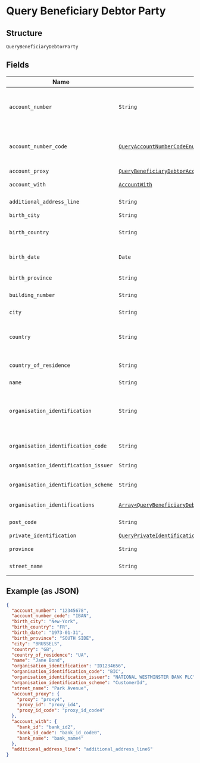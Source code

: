 
# Query Beneficiary Debtor Party

## Structure

`QueryBeneficiaryDebtorParty`

## Fields

| Name | Type | Tags | Description |
|  --- | --- | --- | --- |
| `account_number` | `String` | Optional | Debtor/Beneficiary account number. Allows upper case and numeric characters.<br>**Constraints**: *Maximum Length*: `34` |
| `account_number_code` | [`QueryAccountNumberCodeEnum`](../../doc/models/query-account-number-code-enum.md) | Optional | The type of identification given at `account_number` attribute<br>**Constraints**: *Maximum Length*: `4` |
| `account_proxy` | [`QueryBeneficiaryDebtorAccountProxy`](../../doc/models/query-beneficiary-debtor-account-proxy.md) | Optional | - |
| `account_with` | [`AccountWith`](../../doc/models/account-with.md) | Optional | Debtor/Beneficiary agents bank information. |
| `additional_address_line` | `String` | Optional | Additional address line of the debtor/beneficiary address |
| `birth_city` | `String` | Optional | Debtor/Beneficiary birth city |
| `birth_country` | `String` | Optional | Debtor/Beneficiary birth country. ISO 3166 format country code |
| `birth_date` | `Date` | Optional | Debtor/Beneficiary birth date. Formatted ISO 8601 format YYYY-MM-DD |
| `birth_province` | `String` | Optional | Debtor/Beneficiary birth province |
| `building_number` | `String` | Optional | Building number of the debtor/beneficiary address |
| `city` | `String` | Optional | City/Town of the debtor/beneficiary address |
| `country` | `String` | Optional | Country of debtor/beneficiary address. ISO 3166 format country code |
| `country_of_residence` | `String` | Optional | Country of residence of the debtor/beneficiary, ISO 3166 format country code |
| `name` | `String` | Optional | Debtor/Beneficiary name |
| `organisation_identification` | `String` | Optional | Organisation identification of a debtor/beneficiary, in the case that the debtor/beneficiary is an organisation and not a private person. |
| `organisation_identification_code` | `String` | Optional | The code that specifies the type of `organisation_identification` |
| `organisation_identification_issuer` | `String` | Optional | Issuer of the `organisation_identification` |
| `organisation_identification_scheme` | `String` | Optional | The code that specifies the scheme of `organisation_identification` |
| `organisation_identifications` | [`Array<QueryBeneficiaryDebtorOrganisationIdentification>`](../../doc/models/query-beneficiary-debtor-organisation-identification.md) | Optional | Array for additional ID(s) of ultimate organisation |
| `post_code` | `String` | Optional | Post code of the debtor/beneficiary address |
| `private_identification` | [`QueryPrivateIdentification`](../../doc/models/query-private-identification.md) | Optional | - |
| `province` | `String` | Optional | Province of the debtor/beneficiary address |
| `street_name` | `String` | Optional | Street name of the debtor/beneficiary address |

## Example (as JSON)

```json
{
  "account_number": "12345678",
  "account_number_code": "IBAN",
  "birth_city": "New-York",
  "birth_country": "FR",
  "birth_date": "1973-01-31",
  "birth_province": "SOUTH SIDE",
  "city": "BRUSSELS",
  "country": "GB",
  "country_of_residence": "UA",
  "name": "Jane Bond",
  "organisation_identification": "ID1234656",
  "organisation_identification_code": "BIC",
  "organisation_identification_issuer": "NATIONAL WESTMINSTER BANK PLC",
  "organisation_identification_scheme": "CustomerId",
  "street_name": "Park Avenue",
  "account_proxy": {
    "proxy": "proxy4",
    "proxy_id": "proxy_id4",
    "proxy_id_code": "proxy_id_code4"
  },
  "account_with": {
    "bank_id": "bank_id2",
    "bank_id_code": "bank_id_code0",
    "bank_name": "bank_name4"
  },
  "additional_address_line": "additional_address_line6"
}
```

